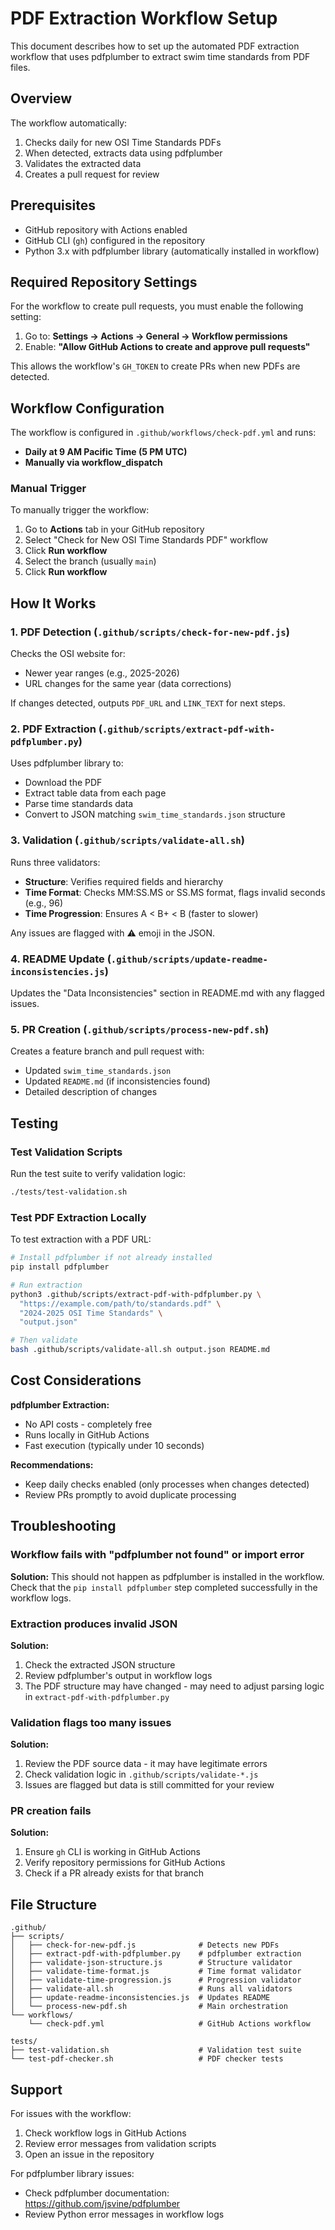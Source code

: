 # PDF Extraction Workflow Setup

This document describes how to set up the automated PDF extraction workflow that uses pdfplumber to extract swim time standards from PDF files.

## Overview

The workflow automatically:
1. Checks daily for new OSI Time Standards PDFs
2. When detected, extracts data using pdfplumber
3. Validates the extracted data
4. Creates a pull request for review

## Prerequisites

- GitHub repository with Actions enabled
- GitHub CLI (`gh`) configured in the repository
- Python 3.x with pdfplumber library (automatically installed in workflow)

## Required Repository Settings

For the workflow to create pull requests, you must enable the following setting:

1. Go to: **Settings → Actions → General → Workflow permissions**
2. Enable: **"Allow GitHub Actions to create and approve pull requests"**

This allows the workflow's `GH_TOKEN` to create PRs when new PDFs are detected.

## Workflow Configuration

The workflow is configured in `.github/workflows/check-pdf.yml` and runs:
- **Daily at 9 AM Pacific Time (5 PM UTC)**
- **Manually via workflow_dispatch**

### Manual Trigger

To manually trigger the workflow:

1. Go to **Actions** tab in your GitHub repository
2. Select "Check for New OSI Time Standards PDF" workflow
3. Click **Run workflow**
4. Select the branch (usually `main`)
5. Click **Run workflow**

## How It Works

### 1. PDF Detection (`.github/scripts/check-for-new-pdf.js`)

Checks the OSI website for:
- Newer year ranges (e.g., 2025-2026)
- URL changes for the same year (data corrections)

If changes detected, outputs `PDF_URL` and `LINK_TEXT` for next steps.

### 2. PDF Extraction (`.github/scripts/extract-pdf-with-pdfplumber.py`)

Uses pdfplumber library to:
- Download the PDF
- Extract table data from each page
- Parse time standards data
- Convert to JSON matching `swim_time_standards.json` structure

### 3. Validation (`.github/scripts/validate-all.sh`)

Runs three validators:
- **Structure**: Verifies required fields and hierarchy
- **Time Format**: Checks MM:SS.MS or SS.MS format, flags invalid seconds (e.g., 96)
- **Time Progression**: Ensures A < B+ < B (faster to slower)

Any issues are flagged with ⚠️ emoji in the JSON.

### 4. README Update (`.github/scripts/update-readme-inconsistencies.js`)

Updates the "Data Inconsistencies" section in README.md with any flagged issues.

### 5. PR Creation (`.github/scripts/process-new-pdf.sh`)

Creates a feature branch and pull request with:
- Updated `swim_time_standards.json`
- Updated `README.md` (if inconsistencies found)
- Detailed description of changes

## Testing

### Test Validation Scripts

Run the test suite to verify validation logic:

```bash
./tests/test-validation.sh
```

### Test PDF Extraction Locally

To test extraction with a PDF URL:

```bash
# Install pdfplumber if not already installed
pip install pdfplumber

# Run extraction
python3 .github/scripts/extract-pdf-with-pdfplumber.py \
  "https://example.com/path/to/standards.pdf" \
  "2024-2025 OSI Time Standards" \
  "output.json"

# Then validate
bash .github/scripts/validate-all.sh output.json README.md
```

## Cost Considerations

**pdfplumber Extraction:**
- No API costs - completely free
- Runs locally in GitHub Actions
- Fast execution (typically under 10 seconds)

**Recommendations:**
- Keep daily checks enabled (only processes when changes detected)
- Review PRs promptly to avoid duplicate processing

## Troubleshooting

### Workflow fails with "pdfplumber not found" or import error

**Solution:** This should not happen as pdfplumber is installed in the workflow. Check that the `pip install pdfplumber` step completed successfully in the workflow logs.

### Extraction produces invalid JSON

**Solution:**
1. Check the extracted JSON structure
2. Review pdfplumber's output in workflow logs
3. The PDF structure may have changed - may need to adjust parsing logic in `extract-pdf-with-pdfplumber.py`

### Validation flags too many issues

**Solution:**
1. Review the PDF source data - it may have legitimate errors
2. Check validation logic in `.github/scripts/validate-*.js`
3. Issues are flagged but data is still committed for your review

### PR creation fails

**Solution:**
1. Ensure `gh` CLI is working in GitHub Actions
2. Verify repository permissions for GitHub Actions
3. Check if a PR already exists for that branch

## File Structure

```
.github/
├── scripts/
│   ├── check-for-new-pdf.js              # Detects new PDFs
│   ├── extract-pdf-with-pdfplumber.py    # pdfplumber extraction
│   ├── validate-json-structure.js        # Structure validator
│   ├── validate-time-format.js           # Time format validator
│   ├── validate-time-progression.js      # Progression validator
│   ├── validate-all.sh                   # Runs all validators
│   ├── update-readme-inconsistencies.js  # Updates README
│   └── process-new-pdf.sh                # Main orchestration
└── workflows/
    └── check-pdf.yml                     # GitHub Actions workflow

tests/
├── test-validation.sh                    # Validation test suite
└── test-pdf-checker.sh                   # PDF checker tests
```

## Support

For issues with the workflow:
1. Check workflow logs in GitHub Actions
2. Review error messages from validation scripts
3. Open an issue in the repository

For pdfplumber library issues:
- Check pdfplumber documentation: https://github.com/jsvine/pdfplumber
- Review Python error messages in workflow logs
